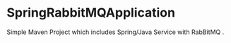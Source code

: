 # SpringRabbitMQApplication
Simple Maven Project which includes Spring/Java Service with RabBitMQ .

